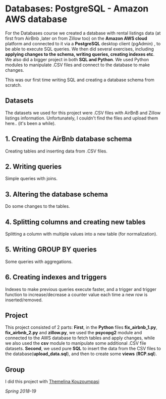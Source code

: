 # Databases: PostgreSQL - Amazon AWS database

For the Databases course we created a database with rental listings data (at first from AirBnb ,later on from Zillow too) on the **Amazon AWS cloud** platform and connected to it via a **PostgreSQL** desktop client (pgAdmin) , to be able to execute SQL queries. We then did several exercises, including **applying changes to the schema, writing queries, creating indexes etc**.
We also did a bigger project in both **SQL and Python**. We used Python modules to manipulate .CSV files and connect to the database to make changes. 
    
This was our first time writing SQL and creating a database schema from scratch.

## Datasets
The datasets we used for this project were .CSV files with AirBnB and Zillow listings information. Unfortunately, I couldn't find the files and upload them here.. (it's been a while).

## 1. Creating the AirBnb database schema
Creating tables and inserting data from .CSV files.

## 2. Writing queries
Simple queries with joins.

## 3. Altering the database schema
Do some changes to the tables.

## 4. Splitting columns and creating new tables
Splitting a column with multiple values into a new table (for normalization).

## 5. Writing GROUP BY queries
Some queries with aggregations.

## 6. Creating indexes and triggers
Indexes to make previous queries execute faster, and a trigger and trigger function to increase/decrease a counter value each time a new row is inserted/removed.

## Project
This project consisted of 2 parts: **First**, in the **Python** files **fix_airbnb_1.py**, **fix_airbnb_2.py** and **zillow.py**, we used the **psycopg2** module and connected to the AWS database to fetch tables and apply changes, while we also used the **csv** module to manipulate some additional .CSV file datasets. **Second**, we used pure **SQL** to insert the data from the CSV files to the database(**upload_data.sql**), and then to create some **views** (**RCP.sql**).

## Group
I did this project with [Themelina Kouzoumpasi](https://github.com/themelinaKz)
    
*Spring 2018-19*
